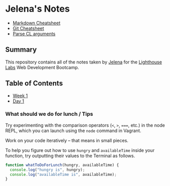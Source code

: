 # Jelena's Notes

* [Markdown Cheatsheet](https://github.com/adam-p/markdown-here/wiki/Markdown-Cheatsheet)
* [Git Cheatsheet](https://docs.google.com/document/d/159Vwi19JGtYvsiimW4KBMaoDU4M7Qk6u3C4NJbFYdKE/edit)
* [Parse CL arguments](https://web.archive.org/web/20160420012028/https://docs.nodejitsu.com/articles/command-line/how-to-parse-command-line-arguments)
## Summary

This repository contains all of the notes taken by [Jelena](https://github.com/jgrimshaw) for the [Lighthouse Labs](https://lighthouselabs.ca/) Web Development Bootcamp.

## Table of Contents
* [Week 1](/Week_1)
 * [Day 1](/Week_1/Day_1)

 ### What should we do for lunch / Tips

Try experimenting with the comparison operators (`<`, `>`, `===`, etc.) in the node REPL, which you can launch using the `node` command in Vagrant.

Work on your code iteratively – that means in small pieces.

To help you figure out how to use `hungry` and `availableTime` inside your function, try outputting their values to the Terminal as follows.

```javascript
function whatToDoForLunch(hungry, availableTime) {
  console.log("hungry is", hungry);
  console.log("availableTime is", availableTime);
}
```
